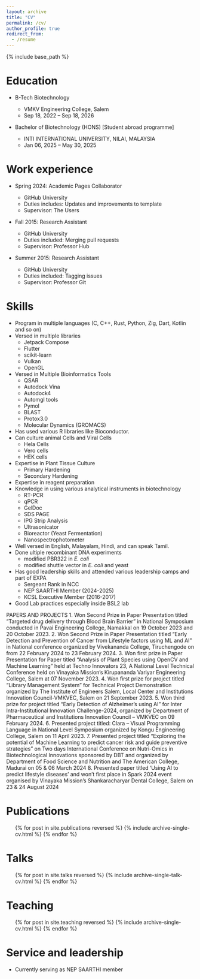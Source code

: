 ```yaml
---
layout: archive
title: "CV"
permalink: /cv/
author_profile: true
redirect_from:
  - /resume
---
```


{% include base_path %}

Education
======
* B-Tech Biotechnology
  * VMKV Engineering College, Salem
  * Sep 18, 2022 – Sep 18, 2026

* Bachelor of Biotechnology (HONS) [Student abroad programme]
  * INTI INTERNATIONAL UNIVERSITY, NILAI, MALAYSIA
  * Jan 06, 2025 – May 30, 2025

Work experience
======
* Spring 2024: Academic Pages Collaborator
  * GitHub University
  * Duties includes: Updates and improvements to template
  * Supervisor: The Users

* Fall 2015: Research Assistant
  * GitHub University
  * Duties included: Merging pull requests
  * Supervisor: Professor Hub

* Summer 2015: Research Assistant
  * GitHub University
  * Duties included: Tagging issues
  * Supervisor: Professor Git
  
Skills
======
* Program in multiple languages (C, C++, Rust, Python, Zig, Dart, Kotlin and so on)
* Versed in multiple libraries
  * Jetpack Compose
  * Flutter
  * scikit-learn
  * Vulkan
  * OpenGL
* Versed in Multiple Bioinformatics Tools
  * QSAR
  * Autodock Vina
  * Autodock4
  * Automgl tools
  * Pymol
  * BLAST
  * Protox3.0
  * Molecular Dynamics (GROMACS)
* Has used various R libraries like Bioconductor.
* Can culture animal Cells and Viral Cells
  * Hela Cells
  * Vero cells
  * HEK cells
* Expertise in Plant Tissue Culture
  * Primary Hardening
  * Secondary Hardening
* Expertise in reagent preparation
* Knowledge in using various analytical instruments in biotechnology
  * RT-PCR
  * qPCR
  * GelDoc
  * SDS PAGE
  * IPG Strip Analysis
  * Ultrasonicator
  * Bioreactor (Yeast Fermentation)
  * Nanospectrophotometer
* Well versed in English, Malayalam, Hindi, and can speak Tamil.
* Done ultiple recombinant DNA experiments
  * modified PBR322 in *E. coli*
  * modified shuttle vector in *E. coli* and yeast 
* Has good leadership skills and attended various leadership camps and part of EXPA
  * Sergeant Rank in NCC
  * NEP SAARTHI Member (2024-2025)
  * KCSL Executive Member (2016-2017)
* Good Lab practices especially inside BSL2 lab

PAPERS AND PROJECTS
    1. Won Second Prize in Paper Presentation titled “Targeted drug delivery through Blood Brain Barrier” in National Symposium conducted in Pavai Engineering College, Namakkal on 19 October 2023 and 20 October 2023.
    2. Won Second Prize in Paper Presentation titled “Early Detection and Prevention of Cancer from Lifestyle factors using ML and AI” in National conference organized by Vivekananda College, Tiruchengode on from 22 February 2024 to 23 February 2024.
    3. Won first prize in Paper Presentation for Paper titled “Analysis of Plant Species using OpenCV and Machine Learning” held at Techno Innovators 23, A National Level Technical Conference held on Vinayaka Mission’s Kirupananda Variyar Engineering College, Salem at 07 November 2023.
    4. Won first prize for project titled “Library Management System” for Technical Project Demonstration organized by The Institute of Engineers Salem, Local Center and Institutions Innovation Council-VMKVEC, Salem on 21 September 2023.
    5. Won third prize for project titled “Early Detection of Alzheimer’s using AI” for Inter Intra-Institutional Innovation Challenge-2024, organized by Department of Pharmaceutical and Institutions Innovation Council – VMKVEC on 09 February 2024.
    6. Presented  project titled: Clara – Visual Programming Language in National Level Symposium organized by Kongu Engineering College, Salem on 11 April 2023.
    7. Presented project titled “Exploring the potential of Machine Learning to predict cancer risk and guide preventive strategies” on Two days International Conference on Nutri-Omics in Biotechnological Innovations sponsored by DBT and organized by Department of Food Science and Nutrition and The American College, Madurai on 05 & 06 March 2024
    8. Presented paper titled ‘Using AI to predict lifestyle diseases’ and won’t first place in Spark 2024 event organised by  Vinayaka Mission’s Shankaracharyar Dental College, Salem on 23 & 24 August 2024

Publications
======
  <ul>{% for post in site.publications reversed %}
    {% include archive-single-cv.html %}
  {% endfor %}</ul>
  
Talks
======
  <ul>{% for post in site.talks reversed %}
    {% include archive-single-talk-cv.html  %}
  {% endfor %}</ul>
  
Teaching
======
  <ul>{% for post in site.teaching reversed %}
    {% include archive-single-cv.html %}
  {% endfor %}</ul>
  
Service and leadership
======
* Currently serving as NEP SAARTHI member
